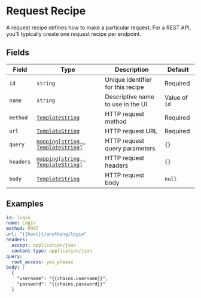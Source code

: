 # Request Recipe

A request recipe defines how to make a particular request. For a REST API, you'll typically create one request recipe per endpoint.

## Fields

| Field     | Type                                                      | Description                       | Default       |
| --------- | --------------------------------------------------------- | --------------------------------- | ------------- |
| `id`      | `string`                                                  | Unique identifier for this recipe | Required      |
| `name`    | `string`                                                  | Descriptive name to use in the UI | Value of `id` |
| `method`  | [`TemplateString`](./template_string.md)                  | HTTP request method               | Required      |
| `url`     | [`TemplateString`](./template_string.md)                  | HTTP request URL                  | Required      |
| `query`   | [`mapping[string, TemplateString]`](./template_string.md) | HTTP request query parameters     | `{}`          |
| `headers` | [`mapping[string, TemplateString]`](./template_string.md) | HTTP request headers              | `{}`          |
| `body`    | [`TemplateString`](./template_string.md)                  | HTTP request body                 | `null`        |

## Examples

```yaml
id: login
name: Login
method: POST
url: "{{host}}/anything/login"
headers:
  accept: application/json
  content-type: application/json
query:
  root_access: yes_please
body: |
  {
    "username": "{{chains.username}}",
    "password": "{{chains.password}}"
  }
```
